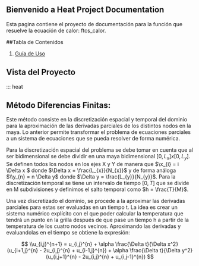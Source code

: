 ##  Bienvenido a Heat Project Documentation

Esta pagina contiene el proyecto de documentación para la función que resuelve la ecuación de calor: ftcs_calor.

##Tabla de Contenidos

1. [Guía de Uso](reference.md)

## Vista del Proyecto


::: heat


## Método Diferencias Finitas:

Este método consiste en la discretización espacial y temporal del dominio para la aproximación de las derivadas parciales de los distintos nodos en la maya. Lo anterior permite transformar el problema de ecuaciones parciales a un sistema de ecuaciones que se pueda resolver de forma numérica.

Para la discretización espacial del problema se debe tomar en cuenta que al ser bidimensional se debe dividir en una maya bidimensional $[ 0 , L_{x} ] x  [ 0 , L_{y} ]$. Se definen todos los nodos en los ejes X y Y de manera que $\x_{i} = i \Delta x $ donde $\Delta x = \frac{L_{x}}{N_{x}}$ y de forma análoga $\\y_{n} = n \Delta y$ donde $\Delta y = \frac{L_{y}}{N_{y}}$. Para la discretización temporal se tiene un intervalo de tiempo $[ 0 , T ]$ que se divide en M subdivisiones y definimos el salto temporal como $h = \frac{T}{M}$.


Una vez discretizado el dominio, se procede a la aproximar las derivadas parciales para estas ser evaluadas en un tiempo t. La idea es crear un sistema numérico explícito con el que poder calcular la temperatura que tendrá un punto en la grilla después de que pase un tiempo h a partir de la temperatura de los cuatro nodos vecinos. Aproximando las derivadas y evaluandolas en el tiempo se obtiene la expresión:

$$
\\u_{i,j}^{n+1} = u_{i,j}^{n} + \alpha \frac{\Delta t}{\Delta x^2} (u_{i+1,j}^{n} - 2u_{i,j}^{n} + u_{i-1,j}^{n}) + \alpha \frac{\Delta t}{\Delta y^2} (u_{i,j+1}^{n} - 2u_{i,j}^{n} + u_{i,j-1}^{n})
$$


